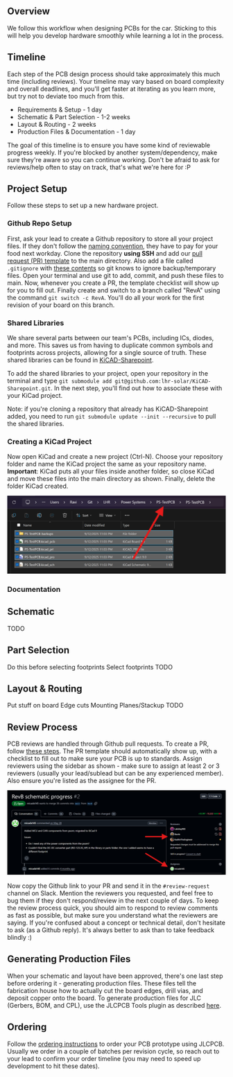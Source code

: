 ## Overview
We follow this workflow when designing PCBs for the car. Sticking to this will help you develop hardware smoothly while learning a lot in the process.
## Timeline
Each step of the PCB design process should take approximately this much time (including reviews). Your timeline may vary based on board complexity and overall deadlines, and you'll get faster at iterating as you learn more, but try not to deviate too much from this.

- Requirements & Setup - 1 day
- Schematic & Part Selection - 1-2 weeks
- Layout & Routing - 2 weeks
- Production Files & Documentation - 1 day

The goal of this timeline is to ensure you have some kind of reviewable progress weekly. If you're blocked by another system/dependency, make sure they're aware so you can continue working. Don't be afraid to ask for reviews/help often to stay on track, that's what we're here for :P
## Project Setup
Follow these steps to set up a new hardware project.
### Github Repo Setup
First, ask your lead to create a Github repository to store all your project files. If they don't follow the [naming convention](https://lhr-solar.github.io/KiCAD-Sharepoint/Standards/#naming-convention), they have to pay for your food next workday. Clone the repository **using SSH** and add our [pull request (PR) template](https://github.com/lhr-solar/KiCAD-Sharepoint/blob/main/PULL_REQUEST_TEMPLATE.md) to the main directory. Also add a file called `.gitignore` with [these contents](https://github.com/lhr-solar/PS-LVCarrierPCB/blob/main/.gitignore) so git knows to ignore backup/temporary files. Open your terminal and use git to add, commit, and push these files to main. Now, whenever you create a PR, the template checklist will show up for you to fill out. Finally create and switch to a branch called "RevA" using the command `git switch -c RevA`. You'll do all your work for the first revision of your board on this branch.
### Shared Libraries
We share several parts between our team's PCBs, including ICs, diodes, and more. This saves us from having to duplicate common symbols and footprints across projects, allowing for a single source of truth. These shared libraries can be found in [KiCAD-Sharepoint](https://github.com/lhr-solar/KiCAD-Sharepoint).

To add the shared libraries to your project, open your repository in the terminal and type `git submodule add git@github.com:lhr-solar/KiCAD-Sharepoint.git`. In the next step, you'll find out how to associate these with your KiCad project.

Note: if you're cloning a repository that already has KiCAD-Sharepoint added, you need to run `git submodule update --init --recursive` to pull the shared libraries.
### Creating a KiCad Project
Now open KiCad and create a new project (Ctrl-N). Choose your repository folder and name the KiCad project the same as your repository name. **Important**: KiCad puts all your files inside another folder, so close KiCad and move these files into the main directory as shown. Finally, delete the folder KiCad created. 

![Moving KiCad Project Files](img/MoveKiCadProject.png)
### Documentation

## Schematic
TODO
## Part Selection
Do this before selecting footprints
Select footprints
TODO
## Layout & Routing
Put stuff on board
Edge cuts
Mounting
Planes/Stackup
TODO
## Review Process
PCB reviews are handled through Github pull requests. To create a PR, follow [these steps](https://docs.github.com/en/pull-requests/collaborating-with-pull-requests/proposing-changes-to-your-work-with-pull-requests/creating-a-pull-request). The PR template should automatically show up, with a checklist to fill out to make sure your PCB is up to standards. Assign reviewers using the sidebar as shown - make sure to assign at least 2 or 3 reviewers (usually your lead/sublead but can be any experienced member). Also ensure you're listed as the assignee for the PR.

![Assign Github Reviewers](img/GH-Reviewers.png)

Now copy the Github link to your PR and send it in the `#review-request` channel on Slack. Mention the reviewers you requested, and feel free to bug them if they don't respond/review in the next couple of days. To keep the review process quick, you should aim to respond to review comments as fast as possible, but make sure you understand what the reviewers are saying. If you're confused about a concept or technical detail, don't hesitate to ask (as a Github reply). It's always better to ask than to take feedback blindly :)
## Generating Production Files
When your schematic and layout have been approved, there's one last step before ordering it - generating production files. These files tell the fabrication house how to actually cut the board edges, drill vias, and deposit copper onto the board. To generate production files for JLC (Gerbers, BOM, and CPL), use the JLCPCB Tools plugin as described [here](../KiCad-Setup/#kicad-jlcpcb-tools).
## Ordering
Follow the [ordering instructions](../Ordering) to order your PCB prototype using JLCPCB. Usually we order in a couple of batches per revision cycle, so reach out to your lead to confirm your order timeline (you may need to speed up development to hit these dates).
